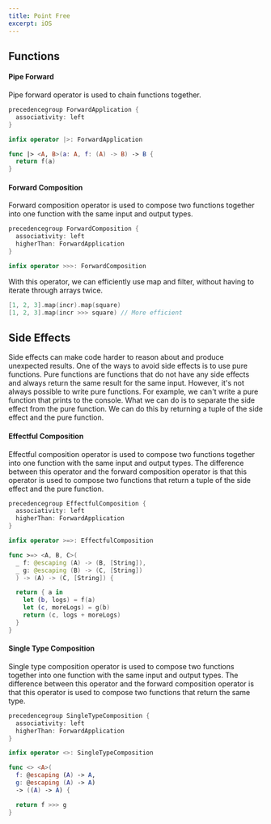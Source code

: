 ```yaml
---
title: Point Free
excerpt: iOS
---
```


## Functions

#### Pipe Forward

Pipe forward operator is used to chain functions together.
    
```swift
precedencegroup ForwardApplication {
  associativity: left
}

infix operator |>: ForwardApplication

func |> <A, B>(a: A, f: (A) -> B) -> B {
  return f(a)
}
```

#### Forward Composition

Forward composition operator is used to compose two functions together into one function with the same input and output types.

```swift
precedencegroup ForwardComposition {
  associativity: left
  higherThan: ForwardApplication
}

infix operator >>>: ForwardComposition
```

With this operator, we can efficiently use map and filter, without having to iterate through arrays twice.

```swift
[1, 2, 3].map(incr).map(square)
[1, 2, 3].map(incr >>> square) // More efficient
```

## Side Effects

Side effects can make code harder to reason about and produce unexpected results. One of the ways to avoid side effects is to use pure functions. Pure functions are functions that do not have any side effects and always return the same result for the same input. However, it's not always possible to write pure functions. For example, we can't write a pure function that prints to the console. What we can do is to separate the side effect from the pure function. We can do this by returning a tuple of the side effect and the pure function.

#### Effectful Composition

Effectful composition operator is used to compose two functions together into one function with the same input and output types. The difference between this operator and the forward composition operator is that this operator is used to compose two functions that return a tuple of the side effect and the pure function.

```swift
precedencegroup EffectfulComposition {
  associativity: left
  higherThan: ForwardApplication
}

infix operator >=>: EffectfulComposition

func >=> <A, B, C>(
  _ f: @escaping (A) -> (B, [String]),
  _ g: @escaping (B) -> (C, [String])
  ) -> (A) -> (C, [String]) {

  return { a in
    let (b, logs) = f(a)
    let (c, moreLogs) = g(b)
    return (c, logs + moreLogs)
  }
}
```

#### Single Type Composition

Single type composition operator is used to compose two functions together into one function with the same input and output types. The difference between this operator and the forward composition operator is that this operator is used to compose two functions that return the same type.

```swift
precedencegroup SingleTypeComposition {
  associativity: left
  higherThan: ForwardApplication
}

infix operator <>: SingleTypeComposition

func <> <A>(
  f: @escaping (A) -> A,
  g: @escaping (A) -> A)
  -> ((A) -> A) {

  return f >>> g
}
```